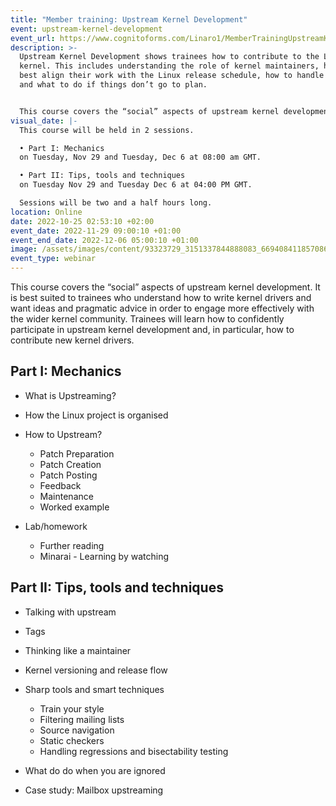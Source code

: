 ```yaml
---
title: "Member training: Upstream Kernel Development"
event: upstream-kernel-development
event_url: https://www.cognitoforms.com/Linaro1/MemberTrainingUpstreamKernelDevelopment
description: >-
  Upstream Kernel Development shows trainees how to contribute to the Linux
  kernel. This includes understanding the role of kernel maintainers, how to
  best align their work with the Linux release schedule, how to handle feedback
  and what to do if things don’t go to plan.


  This course covers the “social” aspects of upstream kernel development. It is best suited to trainees who understand how to write kernel drivers and want ideas and pragmatic advice in order to engage more effectively with the wider kernel community. Trainees will learn how to confidently participate in upstream kernel development and, in particular, how to contribute new kernel drivers.
visual_date: |-
  This course will be held in 2 sessions. 

  • Part I: Mechanics  
  on Tuesday, Nov 29 and Tuesday, Dec 6 at 08:00 am GMT. 

  • Part II: Tips, tools and techniques  
  on Tuesday Nov 29 and Tuesday Dec 6 at 04:00 PM GMT. 

  Sessions will be two and a half hours long.
location: Online
date: 2022-10-25 02:53:10 +02:00
event_date: 2022-11-29 09:00:10 +01:00
event_end_date: 2022-12-06 05:00:10 +01:00
image: /assets/images/content/93323729_3151337844888083_6694084118570860544_n.jpg
event_type: webinar
---
```

This course covers the “social” aspects of upstream kernel development. It is best suited to trainees who understand how to write kernel drivers and want ideas and pragmatic advice in order to engage more effectively with the wider kernel community. Trainees will learn how to confidently participate in upstream kernel development and, in particular, how to contribute new kernel drivers.



## Part I: Mechanics

* What is Upstreaming?
* How the Linux project is organised
* How to Upstream?

  * Patch Preparation 
  * Patch Creation
  * Patch Posting
  * Feedback
  * Maintenance
  * Worked example
* Lab/homework

  * Further reading
  * Minarai - Learning by watching

## Part II: Tips, tools and techniques

* Talking with upstream
* Tags
* Thinking like a maintainer
* Kernel versioning and release flow
* Sharp tools and smart techniques

  * Train your style
  * Filtering mailing lists
  * Source navigation
  * Static checkers
  * Handling regressions and bisectability testing
* What do do when you are ignored
* Case study: Mailbox upstreaming